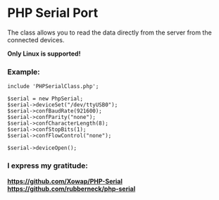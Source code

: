 # PHP Serial Port
The class allows you to read the data directly from the server from the connected devices.  

**Only Linux is supported!**  

<h3>Example:</h3>  

```  
include 'PHPSerialClass.php';  
  
$serial = new PhpSerial;
$serial->deviceSet("/dev/ttyUSB0");  
$serial->confBaudRate(921600);  
$serial->confParity("none");  
$serial->confCharacterLength(8);  
$serial->confStopBits(1);  
$serial->confFlowControl("none");  
  
$serial->deviceOpen();  
```

<h3>I express my gratitude:</h3>

**https://github.com/Xowap/PHP-Serial**  
**https://github.com/rubberneck/php-serial**
